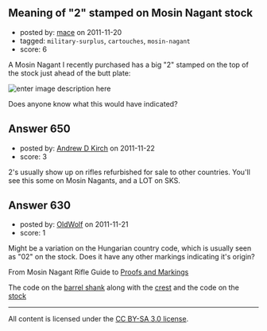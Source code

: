 ## Meaning of "2" stamped on Mosin Nagant stock

- posted by: [mace](https://stackexchange.com/users/-1/163-mace) on 2011-11-20
- tagged: `military-surplus`, `cartouches`, `mosin-nagant`
- score: 6

A Mosin Nagant I recently purchased has a big "2" stamped  on the top of the stock just ahead of the butt plate:

![enter image description here][1]


  [1]: http://i.stack.imgur.com/AT90m.jpg

Does anyone know what this would have indicated?


## Answer 650

- posted by: [Andrew D Kirch](https://stackexchange.com/users/-1/266-andrew-d-kirch) on 2011-11-22
- score: 3

<p>2's usually show up on rifles refurbished for sale to other countries.  You'll see this some on Mosin Nagants, and a LOT on SKS.</p>



## Answer 630

- posted by: [OldWolf](https://stackexchange.com/users/-1/111-oldwolf) on 2011-11-21
- score: 1

<p>Might be a variation on the Hungarian country code, which is usually seen as "02" on the stock. Does it have any other markings indicating it's origin?</p>

<p>From 
Mosin Nagant Rifle Guide to <a href="http://mosinnagant.net/ussr/mosin_nagant_markings.asp" rel="nofollow">Proofs and Markings</a></p>

<p>The code on the <a href="http://mosinnagant.net/images/Hungary02.jpg" rel="nofollow">barrel shank</a> along with the <a href="http://mosinnagant.net/images/HungarianCrest.jpg" rel="nofollow">crest</a>
and the code on the <a href="http://mosinnagant.net/images/HungStock.jpg" rel="nofollow">stock</a> </p>




---

All content is licensed under the [CC BY-SA 3.0 license](https://creativecommons.org/licenses/by-sa/3.0/).
